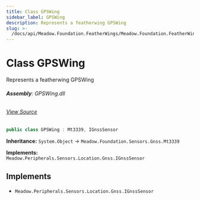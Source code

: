 ```yaml
---
title: Class GPSWing
sidebar_label: GPSWing
description: Represents a featherwing GPSWing
slug: >-
  /docs/api/Meadow.Foundation.FeatherWings/Meadow.Foundation.FeatherWings/GPSWing
---
```

# Class GPSWing
Represents a featherwing GPSWing

###### **Assembly**: GPSWing.dll
###### [View Source](https://github.com/WildernessLabs/Meadow.Foundation.FeatherWings.git/blob/develop/Source/GPSWing/Driver/GPSWing.cs#L9)
```csharp title="Declaration"
public class GPSWing : Mt3339, IGnssSensor
```
**Inheritance:** `System.Object` -> `Meadow.Foundation.Sensors.Gnss.Mt3339`

**Implements:**  
`Meadow.Peripherals.Sensors.Location.Gnss.IGnssSensor`


## Implements

* `Meadow.Peripherals.Sensors.Location.Gnss.IGnssSensor`

